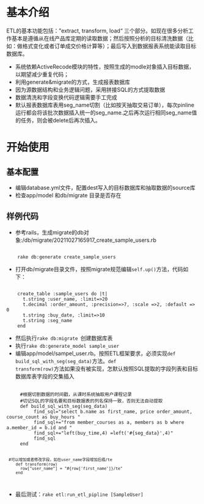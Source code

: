# 基本介绍
  ETL的基本功能包括：”extract, transform, load“ 三个部分。如现在很多分析工作基本是遵循从在线产品库定期的读取数据；然后按照分析的目标清洗数据（比如：做格式变化或者订单成交价格计算等）；最后写入到数据报表系统能读取目标数据库。
  
* 系统依赖ActiveRecode模块的特性，按照生成的modle对象插入目标数据，以期望减少重复代码；
* 利用generate&migrate的方式，生成报表数据库
* 因为源数据结构和业务逻辑问题，采用拼接SQL的方式提取数据
* 数据清洗和字段变换代码逻辑需要手工完成
* 默认报表数据库表用seg_name切割（比如按天抽取交易订单），每次pinline运行都会将该批次数据插入统一的seg_name.之后再次运行相同seg_name值的任务，则会被delete后再次插入。

# 开始使用
## 基本配置
* 编辑database.yml文件，配置dest写入的目标数据库和抽取数据的source库
* 检查app/model 和db/migrate 目录是否存在

## 样例代码
* <p>参考rails，生成migrate的db对象:/db/migrate/20211027165917_create_sample_users.rb </p>
<code>
    rake db:generate create_sample_users
</code>

* 打开db/migrate目录文件，按照migrate规范编辑<code>self.up()</code>方法，代码如下：
<code>
    create_table :sample_users do |t|
      t.string :user_name, :limit=>20
      t.decimal :order_amount, :precision=>7, :scale =>2, :default => 0
      t.string :buy_date, :limit=>10
      t.string :seg_name
    end
</code> 

* 然后执行<code>rake db:migrate </code>创建数据库表
* 执行<code>rake db:generate_model sample_user</code>
* 编辑app/model/sampel_user.rb。按照ETL框架要求，必须实现<code>def build_sql_with_seg(seg_data)</code>方法。<code>def transform(row)</code>方法如果没有被实现，怎默认按照SQL提取的字段列表和目标数据库表字段的交集插入

<code>
     #根据切割数据的时间戳，从课时系统抽取用户课程记录
     #切记SQL的字段名要和目标数据表的列名保持一致，否则无法自动提取
     def build_sql_with_seg(seg_data)
          find_sql="select b.name as first_name, price order_amount, course_count as buy_hours "
          find_sql+="from member_courses as a, members as b where a.member_id = b.id and "
          find_sql+="left(buy_time,4) =left('#{seg_data}',4)"
          find_sql
     end

     #可以增加或者修改字段，如在user_name字段增加后缀/te
        def transform(row)
          row["user_name"] = "#{row['first_name']}/te"
        end
</code>

* 最后测试：<code>rake etl:run_etl_pipline \[SampleUser\] </code>



